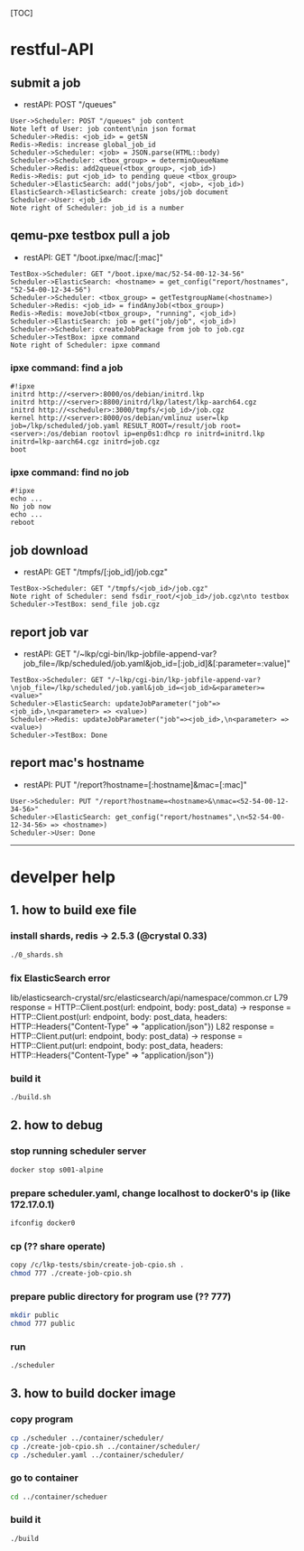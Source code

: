 [TOC]

# restful-API
## submit a job
- restAPI: POST "/queues"
```sequence
User->Scheduler: POST "/queues" job content
Note left of User: job content\nin json format
Scheduler->Redis: <job_id> = getSN
Redis->Redis: increase global_job_id
Scheduler->Scheduler: <job> = JSON.parse(HTML::body)
Scheduler->Scheduler: <tbox_group> = determinQueueName
Scheduler->Redis: add2queue(<tbox_group>, <job_id>)
Redis->Redis: put <job_id> to pending queue <tbox_group> 
Scheduler->ElasticSearch: add("jobs/job", <job>, <job_id>)
ElasticSearch->ElasticSearch: create jobs/job document
Scheduler->User: <job_id>
Note right of Scheduler: job_id is a number
```

## qemu-pxe testbox pull a job
- restAPI: GET "/boot.ipxe/mac/[:mac]"
```sequence
TestBox->Scheduler: GET "/boot.ipxe/mac/52-54-00-12-34-56"
Scheduler->ElasticSearch: <hostname> = get_config("report/hostnames", "52-54-00-12-34-56")
Scheduler->Scheduler: <tbox_group> = getTestgroupName(<hostname>)
Scheduler->Redis: <job_id> = findAnyJob(<tbox_group>)
Redis->Redis: moveJob(<tbox_group>, "running", <job_id>)
Scheduler->ElasticSearch: job = get("job/job", <job_id>)
Scheduler->Scheduler: createJobPackage from job to job.cgz
Scheduler->TestBox: ipxe command
Note right of Scheduler: ipxe command
```

### ipxe command: find a job
```
#!ipxe
initrd http://<server>:8000/os/debian/initrd.lkp
initrd http://<server>:8800/initrd/lkp/latest/lkp-aarch64.cgz
initrd http://<scheduler>:3000/tmpfs/<job_id>/job.cgz
kernel http://<server>:8000/os/debian/vmlinuz user=lkp job=/lkp/scheduled/job.yaml RESULT_ROOT=/result/job root=<server>:/os/debian rootovl ip=enp0s1:dhcp ro initrd=initrd.lkp initrd=lkp-aarch64.cgz initrd=job.cgz
boot
```

### ipxe command: find no job
```
#!ipxe
echo ...
No job now
echo ...
reboot
```

## job download
- restAPI: GET "/tmpfs/[:job_id]/job.cgz"
```sequence
TestBox->Scheduler: GET "/tmpfs/<job_id>/job.cgz"
Note right of Scheduler: send fsdir_root/<job_id>/job.cgz\nto testbox
Scheduler->TestBox: send_file job.cgz
```

## report job var
- restAPI: GET "/~lkp/cgi-bin/lkp-jobfile-append-var?job_file=/lkp/scheduled/job.yaml&job_id=[:job_id]&[:parameter=:value]"
```sequence
TestBox->Scheduler: GET "/~lkp/cgi-bin/lkp-jobfile-append-var?\njob_file=/lkp/scheduled/job.yaml&job_id=<job_id>&<parameter>=<value>"
Scheduler->ElasticSearch: updateJobParameter("job"=><job_id>,\n<parameter> => <value>)
Scheduler->Redis: updateJobParameter("job"=><job_id>,\n<parameter> => <value>)
Scheduler->TestBox: Done
```

## report mac's hostname
- restAPI: PUT "/report?hostname=[:hostname]&mac=[:mac]"
```sequence
User->Scheduler: PUT "/report?hostname=<hostname>&\nmac=<52-54-00-12-34-56>"
Scheduler->ElasticSearch: get_config("report/hostnames",\n<52-54-00-12-34-56> => <hostname>)
Scheduler->User: Done
```


---
# develper help

## 1. how to build exe file <scheduler>

### install shards, redis -> 2.5.3 (@crystal 0.33)
```Bash
./0_shards.sh
```

###  fix ElasticSearch error
lib/elasticsearch-crystal/src/elasticsearch/api/namespace/common.cr
L79 response = HTTP::Client.post(url: endpoint, body: post_data) ->
 response = HTTP::Client.post(url: endpoint, body: post_data, headers: HTTP::Headers{"Content-Type" => "application/json"})
L82 response = HTTP::Client.put(url: endpoint, body: post_data) ->
 response = HTTP::Client.put(url: endpoint, body: post_data, headers: HTTP::Headers{"Content-Type" => "application/json"})

### build it
```Bash
./build.sh
```

## 2. how to debug <scheduler>
### stop running scheduler server
```Bash
docker stop s001-alpine
```

### prepare scheduler.yaml, change localhost to docker0's ip (like 172.17.0.1)
```Bash
ifconfig docker0
```

### cp (?? share operate)
```Bash
copy /c/lkp-tests/sbin/create-job-cpio.sh .
chmod 777 ./create-job-cpio.sh
```

### prepare public directory for program use (?? 777)
```Bash
mkdir public
chmod 777 public
```

### run
```Bash
./scheduler
```

## 3. how to build docker image <like sch-ruby-a:v0.00d>
### copy program
```Bash
cp ./scheduler ../container/scheduler/
cp ./create-job-cpio.sh ../container/scheduler/
cp ./scheduler.yaml ../container/scheduler/
```

### go to container
```Bash
cd ../container/scheduer
```

### build it
```Bash
./build
```
